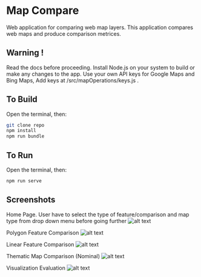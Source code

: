 # Map Compare

Web application for comparing web map layers. This application compares web maps and produce comparison metrices.

## Warning !
Read the docs before proceeding. Install Node.js on your system to build or make any changes to the app. 
Use your own API keys for Google Maps and Bing Maps, Add keys at /src/mapOperations/keys.js .

## To Build
Open the terminal, then:

```bash
git clone repo
npm install
npm run bundle
```

## To Run
Open the terminal, then:

```bash
npm run serve
```

## Screenshots

Home Page. User have to select the type of feature/comparison and map type from drop down menu before going further
![alt text](https://github.com/sreekmtl/mapcompare/preview/home.PNG)

Polygon Feature Comparison
![alt text](https://github.com/sreekmtl/mapcompare/preview/p4.PNG)

Linear Feature Comparison
![alt text](https://github.com/sreekmtl/mapcompare/preview/l7.PNG)

Thematic Map Comparison (Nominal)
![alt text](https://github.com/sreekmtl/mapcompare/preview/t4.PNG)

Visualization Evaluation
![alt text](https://github.com/sreekmtl/mapcompare/preview/v1.PNG)



